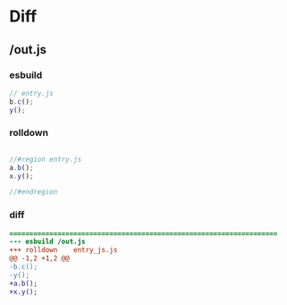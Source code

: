 # Diff
## /out.js
### esbuild
```js
// entry.js
b.c();
y();
```
### rolldown
```js

//#region entry.js
a.b();
x.y();

//#endregion

```
### diff
```diff
===================================================================
--- esbuild	/out.js
+++ rolldown	entry_js.js
@@ -1,2 +1,2 @@
-b.c();
-y();
+a.b();
+x.y();

```